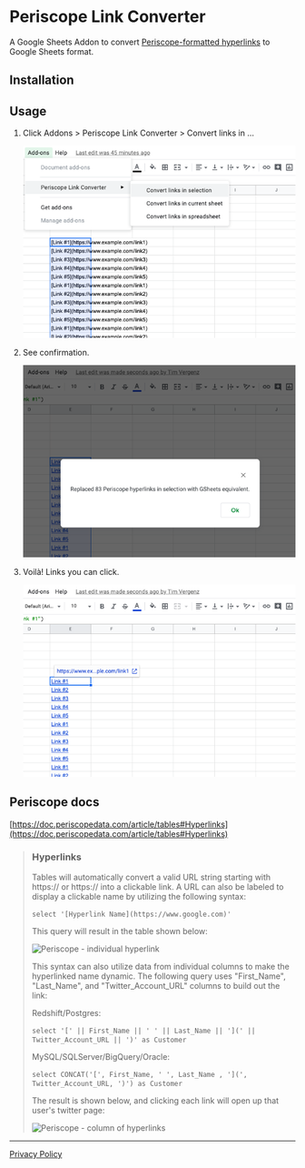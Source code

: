 # Periscope Link Converter

A Google Sheets Addon to convert [Periscope-formatted hyperlinks](#periscope-docs) to Google Sheets format.

## Installation
 

## Usage

1. Click Addons > Periscope Link Converter > Convert links in ...

   ![1](images/screenshot1.png)

2. See confirmation.

   ![2](images/screenshot2.png)

3. Voilà! Links you can click.

   ![3](images/screenshot3.png)

## Periscope docs

[https://doc.periscopedata.com/article/tables#Hyperlinks](https://doc.periscopedata.com/article/tables#Hyperlinks)

> ### Hyperlinks
> Tables will automatically convert a valid URL string starting with https:// or https:// into a clickable link. A URL can also be labeled to display a clickable name by utilizing the following syntax:
>
> ```
> select '[Hyperlink Name](https://www.google.com)'
> ```
> 
> This query will result in the table shown below:
> 
> ![Periscope - individual hyperlink](https://web.archive.org/web/20191114213951im_/https://assets.website-files.com/58fe8f93dc9e750ca84ebb16/599f359c2a72ab0001f6fc8f_tables7.png)
> 
> This syntax can also utilize data from individual columns to make the hyperlinked name dynamic. The following query uses "First_Name", "Last_Name", and "Twitter_Account_URL" columns to build out the link:
> 
> Redshift/Postgres:
> 
> ```
> select '[' || First_Name || ' ' || Last_Name || '](' || Twitter_Account_URL || ')' as Customer
> ```
> 
> MySQL/SQLServer/BigQuery/Oracle:
> 
> ```
> select CONCAT('[', First_Name, ' ', Last_Name , '](', Twitter_Account_URL, ')') as Customer
> ```
> 
> The result is shown below, and clicking each link will open up that user's twitter page:
> 
> ![Periscope - column of hyperlinks](https://web.archive.org/web/20191114213951im_/https://assets.website-files.com/58fe8f93dc9e750ca84ebb16/599f35abec00ea00014fbc99_tables8.png)

---

[Privacy Policy](/privacy)

